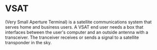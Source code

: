 # VSAT
(Very Small Aperture Terminal) is a satellite communications system that serves home and business users. A VSAT end user needs a box that interfaces between the user's computer and an outside antenna with a transceiver. The tranceiver receives or sends a signal to a satellite transponder in the sky.
